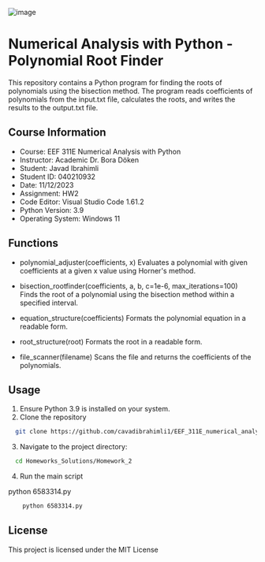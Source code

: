 ![image](https://github.com/cavadibrahimli1/EEF_311E_numerical_analysis/assets/76445357/d288a2c0-b91b-4584-9880-a3614f3373d7)


# Numerical Analysis with Python - Polynomial Root Finder

This repository contains a Python program for finding the roots of polynomials using the bisection method. The program reads coefficients of polynomials from the input.txt file, calculates the roots, and writes the results to the output.txt file.

## Course Information
- Course: EEF 311E Numerical Analysis with Python
- Instructor: Academic Dr. Bora Döken
- Student: Javad Ibrahimli
- Student ID: 040210932
- Date: 11/12/2023
- Assignment: HW2
- Code Editor: Visual Studio Code 1.61.2
- Python Version: 3.9
- Operating System: Windows 11



## Functions

- polynomial_adjuster(coefficients, x)
Evaluates a polynomial with given coefficients at a given x value using Horner's method.

- bisection_rootfinder(coefficients, a, b, c=1e-6, max_iterations=100)
Finds the root of a polynomial using the bisection method within a specified interval.

- equation_structure(coefficients)
Formats the polynomial equation in a readable form.

- root_structure(root)
Formats the root in a readable form.

- file_scanner(filename)
Scans the file and returns the coefficients of the polynomials.

## Usage

1. Ensure Python 3.9 is installed on your system.
2. Clone the repository

```bash
  git clone https://github.com/cavadibrahimli1/EEF_311E_numerical_analysis.git
```
3. Navigate to the project directory:
```bash
  cd Homeworks_Solutions/Homework_2
```
4. Run the main script

python 6583314.py

```bash
    python 6583314.py    
```

## License
This project is licensed under the MIT License 

